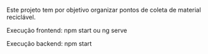 Este projeto tem por objetivo organizar pontos de coleta de material reciclável.

Execução frontend: npm start ou ng serve

Execução backend: npm start
